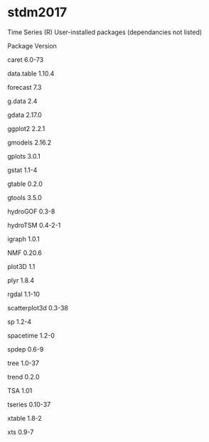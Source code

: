 # stdm2017

Time Series (R)
User-installed packages (dependancies not listed)

Package     Version

caret      6.0-73

data.table      1.10.4

forecast         7.3

g.data         2.4

gdata      2.17.0

ggplot2       2.2.1

gmodels      2.16.2

gplots       3.0.1

gstat       1.1-4

gtable       0.2.0

gtools       3.5.0

hydroGOF       0.3-8

hydroTSM     0.4-2-1

igraph       1.0.1

NMF      0.20.6

plot3D         1.1

plyr       1.8.4

rgdal      1.1-10

scatterplot3d      0.3-38

sp       1.2-4

spacetime       1.2-0

spdep       0.6-9

tree      1.0-37

trend       0.2.0

TSA        1.01

tseries     0.10-37

xtable       1.8-2

xts       0.9-7